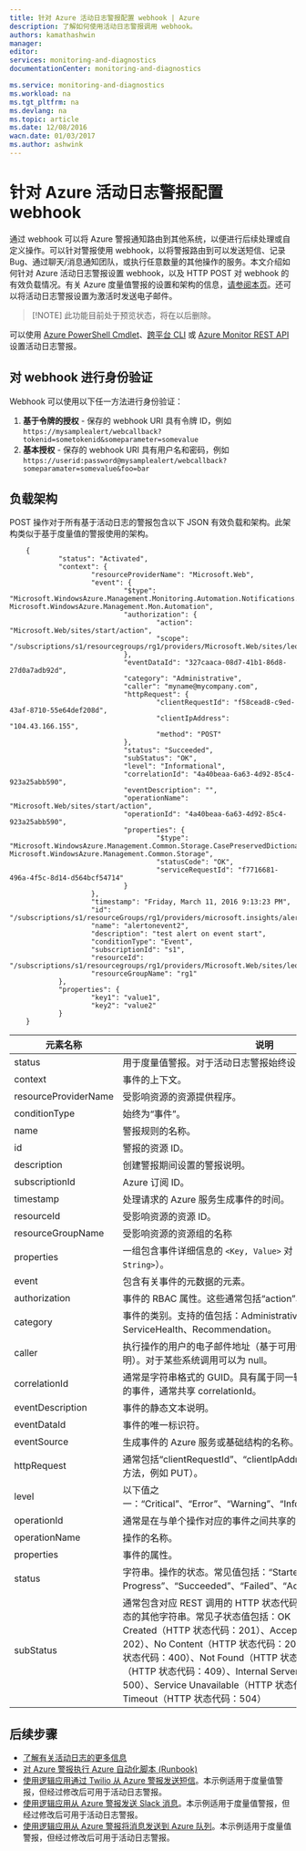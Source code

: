 ```yaml
---
title: 针对 Azure 活动日志警报配置 webhook | Azure
description: 了解如何使用活动日志警报调用 webhook。
authors: kamathashwin
manager: 
editor: 
services: monitoring-and-diagnostics
documentationCenter: monitoring-and-diagnostics

ms.service: monitoring-and-diagnostics
ms.workload: na
ms.tgt_pltfrm: na
ms.devlang: na
ms.topic: article
ms.date: 12/08/2016
wacn.date: 01/03/2017
ms.author: ashwink
---
```


# 针对 Azure 活动日志警报配置 webhook

通过 webhook 可以将 Azure 警报通知路由到其他系统，以便进行后续处理或自定义操作。可以针对警报使用 webhook，以将警报路由到可以发送短信、记录 Bug、通过聊天/消息通知团队，或执行任意数量的其他操作的服务。本文介绍如何针对 Azure 活动日志警报设置 webhook，以及 HTTP POST 对 webhook 的有效负载情况。有关 Azure 度量值警报的设置和架构的信息，[请参阅本页](./insights-webhooks-alerts.md)。还可以将活动日志警报设置为激活时发送电子邮件。

>[!NOTE] 此功能目前处于预览状态，将在以后删除。

可以使用 [Azure PowerShell Cmdlet](./insights-powershell-samples.md#create-alert-rules)、[跨平台 CLI](./insights-cli-samples.md#work-with-alerts) 或 [Azure Monitor REST API](https://msdn.microsoft.com/zh-cn/library/azure/dn933805.aspx) 设置活动日志警报。

## 对 webhook 进行身份验证
Webhook 可以使用以下任一方法进行身份验证：

1. **基于令牌的授权** - 保存的 webhook URI 具有令牌 ID，例如 `https://mysamplealert/webcallback?tokenid=sometokenid&someparameter=somevalue`
2. **基本授权** - 保存的 webhook URI 具有用户名和密码，例如 `https://userid:password@mysamplealert/webcallback?someparamater=somevalue&foo=bar`

## 负载架构
POST 操作对于所有基于活动日志的警报包含以下 JSON 有效负载和架构。此架构类似于基于度量值的警报使用的架构。

        {
                "status": "Activated",
                "context": {
                        "resourceProviderName": "Microsoft.Web",
                        "event": {
                                "$type": "Microsoft.WindowsAzure.Management.Monitoring.Automation.Notifications.GenericNotifications.Datacontracts.InstanceEventContext, Microsoft.WindowsAzure.Management.Mon.Automation",
                                "authorization": {
                                        "action": "Microsoft.Web/sites/start/action",
                                        "scope": "/subscriptions/s1/resourcegroups/rg1/providers/Microsoft.Web/sites/leoalerttest"
                                },
                                "eventDataId": "327caaca-08d7-41b1-86d8-27d0a7adb92d",
                                "category": "Administrative",
                                "caller": "myname@mycompany.com",
                                "httpRequest": {
                                        "clientRequestId": "f58cead8-c9ed-43af-8710-55e64def208d",
                                        "clientIpAddress": "104.43.166.155",
                                        "method": "POST"
                                },
                                "status": "Succeeded",
                                "subStatus": "OK",
                                "level": "Informational",
                                "correlationId": "4a40beaa-6a63-4d92-85c4-923a25abb590",
                                "eventDescription": "",
                                "operationName": "Microsoft.Web/sites/start/action",
                                "operationId": "4a40beaa-6a63-4d92-85c4-923a25abb590",
                                "properties": {
                                        "$type": "Microsoft.WindowsAzure.Management.Common.Storage.CasePreservedDictionary, Microsoft.WindowsAzure.Management.Common.Storage",
                                        "statusCode": "OK",
                                        "serviceRequestId": "f7716681-496a-4f5c-8d14-d564bcf54714"
                                }
                        },
                        "timestamp": "Friday, March 11, 2016 9:13:23 PM",
                        "id": "/subscriptions/s1/resourceGroups/rg1/providers/microsoft.insights/alertrules/alertonevent2",
                        "name": "alertonevent2",
                        "description": "test alert on event start",
                        "conditionType": "Event",
                        "subscriptionId": "s1",
                        "resourceId": "/subscriptions/s1/resourcegroups/rg1/providers/Microsoft.Web/sites/leoalerttest",
                        "resourceGroupName": "rg1"
                },
                "properties": {
                        "key1": "value1",
                        "key2": "value2"
                }
        }

|元素名称|	说明|
|---|---|
|status |用于度量值警报。对于活动日志警报始终设置为“已激活”。|
|context|事件的上下文。|
|resourceProviderName|受影响资源的资源提供程序。|
|conditionType |始终为“事件”。|
|name |警报规则的名称。|
|id |警报的资源 ID。|
|description|	创建警报期间设置的警报说明。|
|subscriptionId |Azure 订阅 ID。|
|timestamp|	处理请求的 Azure 服务生成事件的时间。|
|resourceId |受影响资源的资源 ID。|
|resourceGroupName|受影响资源的资源组的名称|
|properties |一组包含事件详细信息的 `<Key, Value>` 对（即 `Dictionary<String, String>`）。|
|event|包含有关事件的元数据的元素。|
|authorization|事件的 RBAC 属性。这些通常包括“action”、“role”和“scope”。|
|category | 事件的类别。支持的值包括：Administrative、Alert、Security、ServiceHealth、Recommendation。|
|caller|执行操作的用户的电子邮件地址（基于可用性的 UPN 声明或 SPN 声明）。对于某些系统调用可以为 null。|
|correlationId|	通常是字符串格式的 GUID。具有属于同一较大操作的 correlationId 的事件，通常共享 correlationId。|
|eventDescription |事件的静态文本说明。|
|eventDataId|事件的唯一标识符。|
|eventSource |生成事件的 Azure 服务或基础结构的名称。|
|httpRequest|	通常包括“clientRequestId”、“clientIpAddress”和“method”（HTTP 方法，例如 PUT）。|
|level|以下值之一：“Critical”、“Error”、“Warning”、“Informational”和“Verbose”。|
|operationId|通常是在与单个操作对应的事件之间共享的 GUID。|
|operationName|操作的名称。|
|properties |事件的属性。|
|status|字符串。操作的状态。常见值包括：“Started”、“In Progress”、“Succeeded”、“Failed”、“Active”、“Resolved”。|
|subStatus|	通常包含对应 REST 调用的 HTTP 状态代码。它还可能包含描述子状态的其他字符串。常见子状态值包括：OK（HTTP 状态代码：200）、Created（HTTP 状态代码：201）、Accepted（HTTP 状态代码：202）、No Content（HTTP 状态代码：204）、Bad Request（HTTP 状态代码：400）、Not Found（HTTP 状态代码：404）、Conflict（HTTP 状态代码：409）、Internal Server Error（HTTP 状态代码：500）、Service Unavailable（HTTP 状态代码：503）、Gateway Timeout（HTTP 状态代码：504）|

## 后续步骤
- [了解有关活动日志的更多信息](./monitoring-overview-activity-logs.md)
- [对 Azure 警报执行 Azure 自动化脚本 (Runbook)](http://go.microsoft.com/fwlink/?LinkId=627081)
- [使用逻辑应用通过 Twilio 从 Azure 警报发送短信](https://github.com/Azure/azure-quickstart-templates/tree/master/201-alert-to-text-message-with-logic-app)。本示例适用于度量值警报，但经过修改后可用于活动日志警报。
- [使用逻辑应用从 Azure 警报发送 Slack 消息](https://github.com/Azure/azure-quickstart-templates/tree/master/201-alert-to-slack-with-logic-app)。本示例适用于度量值警报，但经过修改后可用于活动日志警报。
- [使用逻辑应用从 Azure 警报将消息发送到 Azure 队列](https://github.com/Azure/azure-quickstart-templates/tree/master/201-alert-to-queue-with-logic-app)。本示例适用于度量值警报，但经过修改后可用于活动日志警报。

<!---HONumber=Mooncake_1226_2016-->
